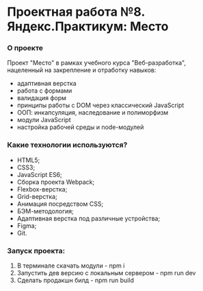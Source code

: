 # Проектная работа №8. Яндекс.Практикум: Место

### О проекте
Проект "Место" в рамках учебного курса "Веб-разработка", нацеленный на закрепление и отработку навыков:
* адаптивная верстка
* работа с формами
* валидация форм
* принципы работы с DOM через классический JavaScript
* ООП: инкапсуляция, наследование и полиморфизм
* модули JavaScript
* настройка рабочей среды и node-модулей

### Какие технологии используются?
* HTML5;
* CSS3;
* JavaScript ES6;
* Сборка проекта Webpack;
* Flexbox-верстка;
* Grid-верстка;
* Анимация посредством CSS;
* БЭМ-методология;
* Адаптивная верстка под различные устройства;
* Figma;
* Git.

### Запуск проекта:
1. В терминале скачать модули - npm i
2. Запустить дев версию с локальным сервером - npm run dev
3. Сделать продакшн билд - npm run build